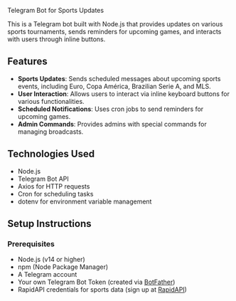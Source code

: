  Telegram Bot for Sports Updates

This is a Telegram bot built with Node.js that provides updates on various sports tournaments, sends reminders for upcoming games, and interacts with users through inline buttons. 

## Features

- **Sports Updates**: Sends scheduled messages about upcoming sports events, including Euro, Copa América, Brazilian Serie A, and MLS.
- **User Interaction**: Allows users to interact via inline keyboard buttons for various functionalities.
- **Scheduled Notifications**: Uses cron jobs to send reminders for upcoming games.
- **Admin Commands**: Provides admins with special commands for managing broadcasts.

## Technologies Used

- Node.js
- Telegram Bot API
- Axios for HTTP requests
- Cron for scheduling tasks
- dotenv for environment variable management

## Setup Instructions

### Prerequisites

- Node.js (v14 or higher)
- npm (Node Package Manager)
- A Telegram account
- Your own Telegram Bot Token (created via [BotFather](https://core.telegram.org/bots#botfather))
- RapidAPI credentials for sports data (sign up at [RapidAPI](https://rapidapi.com/))
